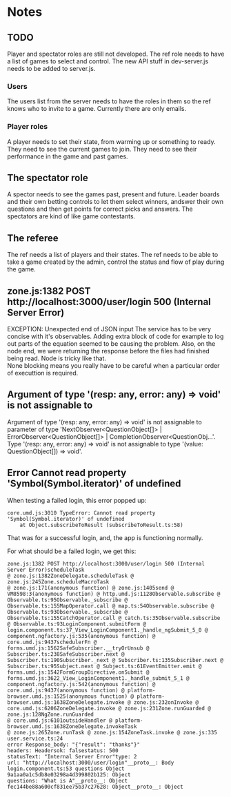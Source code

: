 # Notes

## TODO

Player and spectator roles are still not developed.
The ref role needs to have a list of games to select and control.
The new API stuff in dev-server.js needs to be added to server.js.

### Users

The users list from the server needs to have the roles in them so
the ref knows who to invite to a game.
Currently there are only emails.

### Player roles

A player needs to set their state, from warming up or something to ready. 
They need to see the current games to join. 
They need to see their performance in the game and past games. 

## The spectator role
A spector needs to see the games past, present and future. 
Leader boards and their own betting controls to let them select winners, 
andswer their own questions and then get points for correct picks and answers. 
The spectators are kind of like game contestants.


## The referee

The ref needs a list of players and their states.
The ref needs to be able to take a game created by the admin, 
control the status and flow of play during the game.


## zone.js:1382 POST http://localhost:3000/user/login 500 (Internal Server Error)
EXCEPTION: Unexpected end of JSON input
The service has to be very concise with it's observables. 
Adding extra block of code for example to log out parts of the equation seemed to be causing the problem.
Also, on the node end, we were returning the response before the files had finished being read.
Node is tricky like that.  
None blocking means you really have to be careful when a particular order of executtion is required.


## Argument of type '(resp: any, error: any) => void' is not assignable to 
Argument of type '(resp: any, error: any) => void' is not assignable to parameter of type 'NextObserver<QuestionObject[]> | ErrorObserver<QuestionObject[]> | CompletionObserver<QuestionObj...'.
  Type '(resp: any, error: any) => void' is not assignable to type '(value: QuestionObject[]) => void'.

## Error Cannot read property 'Symbol(Symbol.iterator)' of undefined

When testing a failed login, this error popped up:
```
core.umd.js:3010 TypeError: Cannot read property 'Symbol(Symbol.iterator)' of undefined
    at Object.subscribeToResult (subscribeToResult.ts:58)
```

That was for a successful login, and, the app is functioning normally.

For what should be a failed login, we get this:
```
zone.js:1382 POST http://localhost:3000/user/login 500 (Internal Server Error)scheduleTask 
@ zone.js:1382ZoneDelegate.scheduleTask @ zone.js:245Zone.scheduleMacroTask 
@ zone.js:171(anonymous function) @ zone.js:1405send @ VM8598:3(anonymous function) @ http.umd.js:1128Observable.subscribe @ Observable.ts:95Observable._subscribe @ Observable.ts:155MapOperator.call @ map.ts:54Observable.subscribe @ Observable.ts:93Observable._subscribe @ Observable.ts:155CatchOperator.call @ catch.ts:35Observable.subscribe @ Observable.ts:93LoginComponent.submitForm @ login.component.ts:37_View_LoginComponent1._handle_ngSubmit_5_0 @ component.ngfactory.js:535(anonymous function) @ core.umd.js:9437schedulerFn @ forms.umd.js:1562SafeSubscriber.__tryOrUnsub @ Subscriber.ts:238SafeSubscriber.next @ Subscriber.ts:190Subscriber._next @ Subscriber.ts:135Subscriber.next @ Subscriber.ts:95Subject.next @ Subject.ts:61EventEmitter.emit @ forms.umd.js:1542FormGroupDirective.onSubmit @ forms.umd.js:3622_View_LoginComponent1._handle_submit_5_1 @ component.ngfactory.js:542(anonymous function) @ core.umd.js:9437(anonymous function) @ platform-browser.umd.js:1525(anonymous function) @ platform-browser.umd.js:1638ZoneDelegate.invoke @ zone.js:232onInvoke @ core.umd.js:6206ZoneDelegate.invoke @ zone.js:231Zone.runGuarded @ zone.js:128NgZone.runGuarded 
@ core.umd.js:6101outsideHandler @ platform-browser.umd.js:1638ZoneDelegate.invokeTask 
@ zone.js:265Zone.runTask @ zone.js:154ZoneTask.invoke @ zone.js:335
user.service.ts:24 
error Response_body: "{"result": "thanks"}"
headers: Headersok: falsestatus: 500
statusText: "Internal Server Error"type: 2
url: "http://localhost:3000/user/login"__proto__: Body
login.component.ts:53 questions Object
9a1aa0a1c5db8e03298a4d399802b125: Object
questions: "What is A"__proto__: Object
fec144be88a600cf831ee75b37c27628: Object__proto__: Object
```
